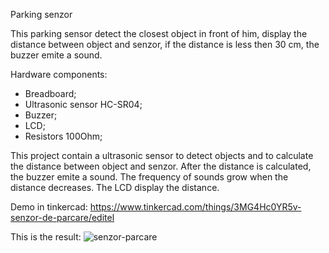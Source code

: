 Parking senzor

This parking sensor detect the closest object in front of him, display the distance between object and senzor, if the distance is less then 30 cm,
the buzzer emite a sound.

Hardware components:
- Breadboard;
- Ultrasonic sensor HC-SR04;
- Buzzer;
- LCD;
- Resistors 100Ohm;


This project contain a ultrasonic sensor to detect objects and to calculate the distance between object and senzor. After the distance is calculated, the buzzer emite a sound. The frequency of sounds grow when the distance decreases. The LCD display the distance. 

Demo in tinkercad:
https://www.tinkercad.com/things/3MG4Hc0YR5v-senzor-de-parcare/editel

This is the result:
![senzor-parcare](https://user-images.githubusercontent.com/57103861/175033290-0aa37bb3-cbf9-4629-aaf8-db60885b88a0.jpeg)
 
